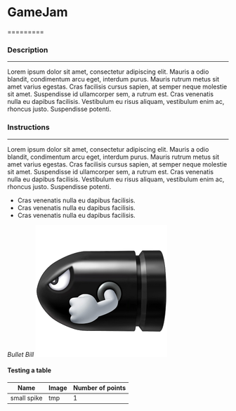 # GameJam
=========

### Description
---------------

Lorem ipsum dolor sit amet, consectetur adipiscing elit. Mauris a odio blandit, condimentum arcu eget, interdum purus. Mauris rutrum metus sit amet varius egestas. Cras facilisis cursus sapien, at semper neque molestie sit amet. Suspendisse id ullamcorper sem, a rutrum est. Cras venenatis nulla eu dapibus facilisis. Vestibulum eu risus aliquam, vestibulum enim ac, rhoncus justo. Suspendisse potenti.

### Instructions
----------------

Lorem ipsum dolor sit amet, consectetur adipiscing elit. Mauris a odio blandit, condimentum arcu eget, interdum purus. Mauris rutrum metus sit amet varius egestas. Cras facilisis cursus sapien, at semper neque molestie sit amet. Suspendisse id ullamcorper sem, a rutrum est. Cras venenatis nulla eu dapibus facilisis. Vestibulum eu risus aliquam, vestibulum enim ac, rhoncus justo. Suspendisse potenti.

+ Cras venenatis nulla eu dapibus facilisis.
+ Cras venenatis nulla eu dapibus facilisis.
+ Cras venenatis nulla eu dapibus facilisis.

*Bullet Bill*
![alt tag](https://raw.githubusercontent.com/TheMysteriousTomato/GameJam/master/ClusterWatch/ClusterWatch/Assets.xcassets/obj.imageset/obj.png)

#### Testing a table
Name | Image | Number of points
-----|-------|-----------------
small spike | tmp | 1
